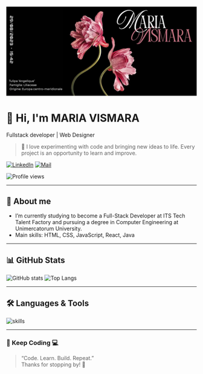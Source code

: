 <!-- Banner -->
![banner](https://raw.githubusercontent.com/Smaryy/Smaryy/main/odel.webp)

# 👋 Hi, I'm MARIA VISMARA
Fullstack developer | Web Designer

> 🎯 I love experimenting with code and bringing new ideas to life. Every project is an opportunity to learn and improve.
<!-- Social badges -->
[![LinkedIn](https://img.shields.io/badge/-LinkedIn-0A66C2?style=flat-square&logo=linkedin&logoColor=white)](https://linkedin.com/in/maria-vismara-984010286)
[![Mail](https://img.shields.io/badge/-Email-c14438?style=flat-square&logo=gmail&logoColor=white)](mailto:mariavismara04@gmail.com)

<!-- Profile views -->
![Profile views](https://komarev.com/ghpvc/?username=Smaryy)

---

## 🔭 About me
- I’m currently studying to become a Full-Stack Developer at ITS Tech Talent Factory and pursuing a degree in Computer Engineering at Unimercatorum University.
- Main skills: HTML, CSS, JavaScript, React, Java

---

## 📊 GitHub Stats
![GitHub stats](https://github-readme-stats.vercel.app/api?username=Smaryy&show_icons=true&theme=dark)
![Top Langs](https://github-readme-stats.vercel.app/api/top-langs/?username=Smaryy&layout=compact&theme=dark)

---

## 🛠 Languages & Tools
![skills](https://skillicons.dev/icons?i=html,css,js,react,figma,git)

---


### 🌈 Keep Coding 💻

> “Code. Learn. Build. Repeat.”  
> Thanks for stopping by! 🌟
